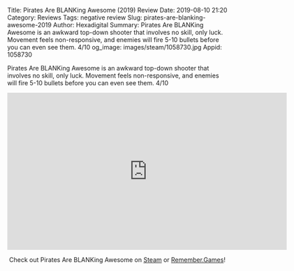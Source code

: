 Title: Pirates Are BLANKing Awesome (2019) Review
Date: 2019-08-10 21:20
Category: Reviews
Tags: negative review
Slug: pirates-are-blanking-awesome-2019
Author: Hexadigital
Summary: Pirates Are BLANKing Awesome is an awkward top-down shooter that involves no skill, only luck. Movement feels non-responsive, and enemies will fire 5-10 bullets before you can even see them. 4/10
og_image: images/steam/1058730.jpg
Appid: 1058730

Pirates Are BLANKing Awesome is an awkward top-down shooter that involves no skill, only luck. Movement feels non-responsive, and enemies will fire 5-10 bullets before you can even see them. 4/10

<center><iframe src="https://www.youtube.com/embed/NNvA4iJ41s4?feature=oembed" allow="accelerometer; autoplay; encrypted-media; gyroscope; picture-in-picture" width="640" height="360" frameborder="0"></iframe>

Check out Pirates Are BLANKing Awesome on [Steam](https://store.steampowered.com/app/1058730/?curator_clanid=34633900) or [Remember.Games](https://remember.games/game/2607/)!</center>
